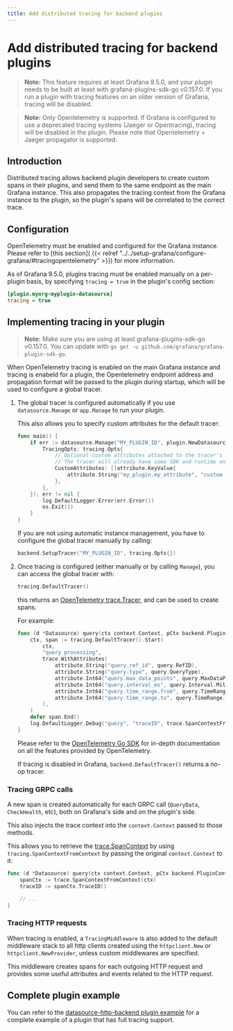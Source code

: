```yaml
---
title: Add distributed tracing for backend plugins
---
```


# Add distributed tracing for backend plugins

> **Note:** This feature requires at least Grafana 9.5.0, and your plugin needs to be built at least with
> grafana-plugins-sdk-go v0.157.0. If you run a plugin with tracing features on an older version of Grafana,
> tracing will be disabled.

> **Note:** Only Opentelemetry is supported. If Grafana is configured to use a deprecated tracing systems (Jaeger or Opentracing),
> tracing will be disabled in the plugin. Please note that Opentelemetry + Jaeger propagator is supported.

## Introduction

Distributed tracing allows backend plugin developers to create custom spans in their plugins, and send them to the same endpoint
as the main Grafana instance. This also propagates the tracing context from the Grafana instance to the plugin, so the plugin's spans
will be correlated to the correct trace.

## Configuration

OpenTelemetry must be enabled and configured for the Grafana instance. Please refer to [this section](
{{< relref "../../setup-grafana/configure-grafana/#tracingopentelemetry" >}}) for more information.

As of Grafana 9.5.0, plugins tracing must be enabled manually on a per-plugin basis, by specifying `tracing = true` in the plugin's config section:

```ini
[plugin.myorg-myplugin-datasource]
tracing = true
```

## Implementing tracing in your plugin

> **Note:** Make sure you are using at least grafana-plugins-sdk-go v0.157.0. You can update with `go get -u github.com/grafana/grafana-plugin-sdk-go`.

When OpenTelemetry tracing is enabled on the main Grafana instance and tracing is enabeld for a plugin,
the Opentelemetry endpoint address and propagation format will be passed to the plugin during startup,
which will be used to configure a global tracer.

<ol>
<li>The global tracer is configured automatically if you use <code>datasource.Manage</code> or <code>app.Manage</code> to run your plugin.

This also allows you to specify custom attributes for the default tracer:

```go
func main() {
    if err := datasource.Manage("MY_PLUGIN_ID", plugin.NewDatasource, datasource.ManageOpts{
        TracingOpts: tracing.Opts{
            // Optional custom attributes attached to the tracer's resource.
            // The tracer will already have some SDK and runtime ones pre-populated.
            CustomAttributes: []attribute.KeyValue{
                attribute.String("my_plugin.my_attribute", "custom value"),
            },
        },
    }); err != nil {
        log.DefaultLogger.Error(err.Error())
        os.Exit(1)
    }
}
```

If you are not using automatic instance management, you have to configure the global tracer manually by calling:

```go
backend.SetupTracer("MY_PLUGIN_ID", tracing.Opts{})
```

</li>

<li>
Once tracing is configured (either manually or by calling <code>Manage</code>), you can access the global tracer with:

```go
tracing.DefaultTracer()
```

this returns an [OpenTelemetry trace.Tracer](https://pkg.go.dev/go.opentelemetry.io/otel/trace#Tracer), and can be used to create spans.

For example:

```go
func (d *Datasource) query(ctx context.Context, pCtx backend.PluginContext, query backend.DataQuery) (backend.DataResponse, error) {
    ctx, span := tracing.DefaultTracer().Start(
        ctx,
        "query processing",
        trace.WithAttributes(
            attribute.String("query.ref_id", query.RefID),
            attribute.String("query.type", query.QueryType),
            attribute.Int64("query.max_data_points", query.MaxDataPoints),
            attribute.Int64("query.interval_ms", query.Interval.Milliseconds()),
            attribute.Int64("query.time_range.from", query.TimeRange.From.Unix()),
            attribute.Int64("query.time_range.to", query.TimeRange.To.Unix()),
        ),
    )
    defer span.End()
    log.DefaultLogger.Debug("query", "traceID", trace.SpanContextFromContext(ctx).TraceID())
}
```

Please refer to the [OpenTelemetry Go SDK](https://pkg.go.dev/go.opentelemetry.io/otel) for in-depth documentation on all the features provided by OpenTelemetry.

If tracing is disabled in Grafana, `backend.DefaultTracer()` returns a no-op tracer.

</li>

</ol>

### Tracing GRPC calls

A new span is created automatically for each GRPC call (`QueryData`, `CheckHealth`, etc), both on Grafana's side and
on the plugin's side.

This also injects the trace context into the `context.Context` passed to those methods.

This allows you to retrieve the [trace.SpanContext](https://pkg.go.dev/go.opentelemetry.io/otel/trace#SpanContext) by using `tracing.SpanContextFromContext` by passing the original `context.Context` to it:

```go
func (d *Datasource) query(ctx context.Context, pCtx backend.PluginContext, query backend.DataQuery) (backend.DataResponse, error) {
    spanCtx := trace.SpanContextFromContext(ctx)
    traceID := spanCtx.TraceID()

    // ...
}
```

### Tracing HTTP requests

When tracing is enabled, a `TracingMiddleware` is also added to the default middleware stack to all http clients created
using the `httpclient.New` or `httpclient.NewProvider`, unless custom middlewares are specified.

This middleware creates spans for each outgoing HTTP request and provides some useful attributes and events related to the HTTP request.

## Complete plugin example

You can refer to the [datasource-http-backend plugin example](https://github.com/grafana/grafana-plugin-examples/tree/main/examples/datasource-http-backend) for a complete example of a plugin that has full tracing support.

